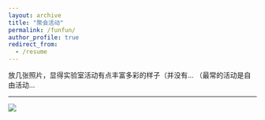 ```yaml
---
layout: archive
title: "聚会活动"
permalink: /funfun/
author_profile: true
redirect_from:
  - /resume
---
```





放几张照片，显得实验室活动有点丰富多彩的样子（并没有... （最常的活动是自由活动...

------

![](/xwu-lab.github.io/images/fun1.jpg) 
